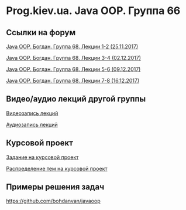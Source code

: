 Prog.kiev.ua. Java OOP. Группа 66
===

## Cсылки на форум

[Java OOP. Богдан. Группа 68. Лекции 1-2 (25.11.2017)](https://prog.kiev.ua/forum/index.php/topic,3295.0.html)

[Java OOP. Богдан. Группа 68. Лекции 3-4 (02.12.2017)](https://prog.kiev.ua/forum/index.php/topic,3310.0.html)

[Java OOP. Богдан. Группа 68. Лекции 5-6 (09.12.2017)](https://prog.kiev.ua/forum/index.php/topic,3329.0.html)

[Java OOP. Богдан. Группа 68. Лекции 7-8 (16.12.2017)](https://prog.kiev.ua/forum/index.php/topic,3341.0.html)

## Видео/аудио лекций другой группы

[Видеозапись лекций](https://mega.nz/#F!fI9ACBqB)

[Аудиозапись лекций](https://mega.nz/#F!iIUhgL5T)

## Курсовой проект

[Задание на курсовой проект](https://docs.google.com/document/d/1BD_RtdtKI4MZylI_UGOGdE8_d2CZTZnfVCWwirvSVbU/edit)

[Распределение тем на курсовой проект](https://docs.google.com/spreadsheets/d/10-hukaVVuGdMxAqPr1D6r8fQugmXrRszCMycrLDrsk4/edit?usp=sharing)

## Примеры решения задач

https://github.com/bohdanvan/javaoop
